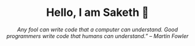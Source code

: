 <h1 align="center">Hello, I am Saketh 👋</h1>
<p align="center" font-family="Baskerville"><i>Any fool can write code that a computer can understand. Good programmers write code that humans can understand.” – Martin Fowler<i></p>
<!--
**saketh12072002/saketh12072002** is a ✨ _special_ ✨ repository because its `README.md` (this file) appears on your GitHub profile.

Here are some ideas to get you started:

- 🔭 I’m currently working on ...
- 🌱 I’m currently learning ...
- 👯 I’m looking to collaborate on ...
- 🤔 I’m looking for help with ...
- 💬 Ask me about ...
- 📫 How to reach me: ...
- 😄 Pronouns: ...
- ⚡ Fun fact: ...
-->
